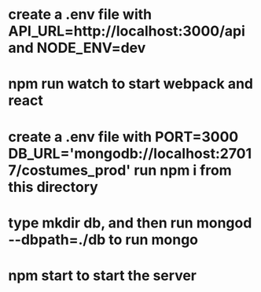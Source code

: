 # create a .env file with API_URL=http://localhost:3000/api and NODE_ENV=dev

# npm run watch to start webpack and react

# create a .env file with PORT=3000 DB_URL='mongodb://localhost:27017/costumes_prod' run npm i from this directory

# type mkdir db, and then run mongod --dbpath=./db to run mongo

# npm start to start the server
